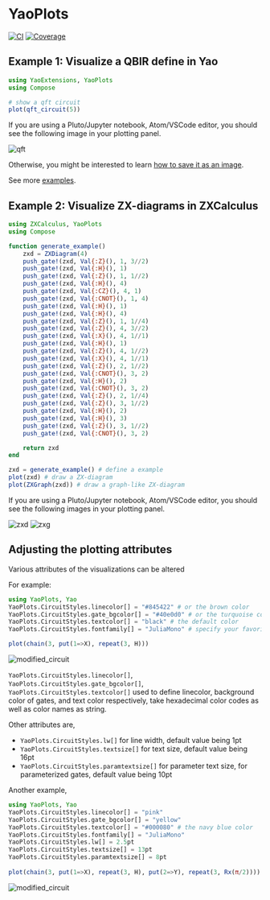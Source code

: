 # YaoPlots

[![CI](https://github.com/QuantumBFS/YaoPlots.jl/actions/workflows/CI.yml/badge.svg)](https://github.com/QuantumBFS/YaoPlots.jl/actions/workflows/CI.yml)
[![Coverage](https://codecov.io/gh/QuantumBFS/YaoPlots.jl/branch/master/graph/badge.svg)](https://codecov.io/gh/QuantumBFS/YaoPlots.jl)

## Example 1: Visualize a QBIR define in Yao

```julia
using YaoExtensions, YaoPlots
using Compose

# show a qft circuit
plot(qft_circuit(5))
```

If you are using a Pluto/Jupyter notebook, Atom/VSCode editor, you should see the following image in your plotting panel.

![qft](examples/qft.png)

Otherwise, you might be interested to learn [how to save it as an image](https://giovineitalia.github.io/Compose.jl/latest/tutorial/).

See more [examples](examples/circuits.jl).

## Example 2: Visualize ZX-diagrams in ZXCalculus
```julia
using ZXCalculus, YaoPlots
using Compose

function generate_example()
    zxd = ZXDiagram(4)
    push_gate!(zxd, Val{:Z}(), 1, 3//2)
    push_gate!(zxd, Val{:H}(), 1)
    push_gate!(zxd, Val{:Z}(), 1, 1//2)
    push_gate!(zxd, Val{:H}(), 4)
    push_gate!(zxd, Val{:CZ}(), 4, 1)
    push_gate!(zxd, Val{:CNOT}(), 1, 4)
    push_gate!(zxd, Val{:H}(), 1)
    push_gate!(zxd, Val{:H}(), 4)
    push_gate!(zxd, Val{:Z}(), 1, 1//4)
    push_gate!(zxd, Val{:Z}(), 4, 3//2)
    push_gate!(zxd, Val{:X}(), 4, 1//1)
    push_gate!(zxd, Val{:H}(), 1)
    push_gate!(zxd, Val{:Z}(), 4, 1//2)
    push_gate!(zxd, Val{:X}(), 4, 1//1)
    push_gate!(zxd, Val{:Z}(), 2, 1//2)
    push_gate!(zxd, Val{:CNOT}(), 3, 2)
    push_gate!(zxd, Val{:H}(), 2)
    push_gate!(zxd, Val{:CNOT}(), 3, 2)
    push_gate!(zxd, Val{:Z}(), 2, 1//4)
    push_gate!(zxd, Val{:Z}(), 3, 1//2)
    push_gate!(zxd, Val{:H}(), 2)
    push_gate!(zxd, Val{:H}(), 3)
    push_gate!(zxd, Val{:Z}(), 3, 1//2)
    push_gate!(zxd, Val{:CNOT}(), 3, 2)

    return zxd
end

zxd = generate_example() # define a example
plot(zxd) # draw a ZX-diagram
plot(ZXGraph(zxd)) # draw a graph-like ZX-diagram
```

If you are using a Pluto/Jupyter notebook, Atom/VSCode editor, you should see the following images in your plotting panel.

![zxd](examples/demo_zxd.svg)
![zxg](examples/demo_zxg.svg)

## Adjusting the plotting attributes

Various attributes of the visualizations can be altered 

For example:
```julia
using YaoPlots, Yao
YaoPlots.CircuitStyles.linecolor[] = "#845422" # or the brown color
YaoPlots.CircuitStyles.gate_bgcolor[] = "#40e0d0" # or the turquoise color
YaoPlots.CircuitStyles.textcolor[] = "black" # the default color
YaoPlots.CircuitStyles.fontfamily[] = "JuliaMono" # specify your favorite font here, defalut being Helvetica Neue

plot(chain(3, put(1=>X), repeat(3, H)))
```

![modified_circuit](https://user-images.githubusercontent.com/51269425/149932187-043092c7-46ed-4d51-817f-b9070ed404c9.png)

`YaoPlots.CircuitStyles.linecolor[]`, `YaoPlots.CircuitStyles.gate_bgcolor[]`, `YaoPlots.CircuitStyles.textcolor[]` used to define linecolor, background color of gates, and text color respectively, take hexadecimal color codes as well as color names as string. 

Other attributes are,
- `YaoPlots.CircuitStyles.lw[]` for line width, default value being 1pt
- `YaoPlots.CircuitStyles.textsize[]` for text size, default value being 16pt
- `YaoPlots.CircuitStyles.paramtextsize[]` for parameter text size, for parameterized gates, default value being 10pt

Another example,

```julia
using YaoPlots, Yao
YaoPlots.CircuitStyles.linecolor[] = "pink" 
YaoPlots.CircuitStyles.gate_bgcolor[] = "yellow" 
YaoPlots.CircuitStyles.textcolor[] = "#000080" # the navy blue color
YaoPlots.CircuitStyles.fontfamily[] = "JuliaMono"
YaoPlots.CircuitStyles.lw[] = 2.5pt
YaoPlots.CircuitStyles.textsize[] = 13pt
YaoPlots.CircuitStyles.paramtextsize[] = 8pt
		
plot(chain(3, put(1=>X), repeat(3, H), put(2=>Y), repeat(3, Rx(π/2))))
```
![modified_circuit](https://user-images.githubusercontent.com/51269425/149934794-eae46d21-2ab2-4eab-b147-8d030a65389d.png)
